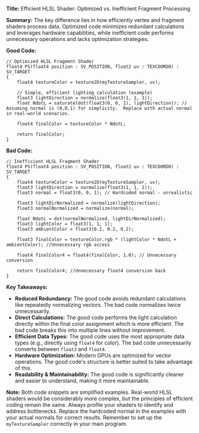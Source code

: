 **Title:** Efficient HLSL Shader: Optimized vs. Inefficient Fragment Processing

**Summary:** The key difference lies in how efficiently vertex and fragment shaders process data.  Optimized code minimizes redundant calculations and leverages hardware capabilities, while inefficient code performs unnecessary operations and lacks optimization strategies.

**Good Code:**

```hlsl
// Optimized HLSL Fragment Shader
float4 PS(float4 position : SV_POSITION, float2 uv : TEXCOORD0) : SV_TARGET
{
    float4 textureColor = texture2D(myTextureSampler, uv);

    // Simple, efficient lighting calculation (example)
    float3 lightDirection = normalize(float3(1, 1, 1));
    float NdotL = saturate(dot(float3(0, 0, 1), lightDirection)); // Assuming normal is (0,0,1) for simplicity.  Replace with actual normal in real-world scenarios.

    float4 finalColor = textureColor * NdotL;

    return finalColor;
}
```


**Bad Code:**

```hlsl
// Inefficient HLSL Fragment Shader
float4 PS(float4 position : SV_POSITION, float2 uv : TEXCOORD0) : SV_TARGET
{
    float4 textureColor = texture2D(myTextureSampler, uv);
    float3 lightDirection = normalize(float3(1, 1, 1));
    float3 normal = float3(0, 0, 1); // Hardcoded normal - unrealistic

    float3 lightDirNormalized = normalize(lightDirection);
    float3 normalNormalized = normalize(normal);

    float NdotL = dot(normalNormalized, lightDirNormalized);
    float3 lightColor = float3(1, 1, 1);
    float3 ambientColor = float3(0.2, 0.2, 0.2);

    float3 finalColor = textureColor.rgb * (lightColor * NdotL + ambientColor); //Unnecessary rgb access

    float4 finalColor4 = float4(finalColor, 1.0); // Unnecessary conversion

    return finalColor4; //Unnecessary float4 conversion back
}
```

**Key Takeaways:**

* **Reduced Redundancy:** The good code avoids redundant calculations like repeatedly normalizing vectors. The bad code normalizes twice unnecessarily.
* **Direct Calculations:** The good code performs the light calculation directly within the final color assignment which is more efficient.  The bad code breaks this into multiple lines without improvement.
* **Efficient Data Types:** The good code uses the most appropriate data types (e.g., directly using `float4` for color). The bad code unnecessarily converts between `float3` and `float4`.
* **Hardware Optimization:**  Modern GPUs are optimized for vector operations.  The good code's structure is better suited to take advantage of this.
* **Readability & Maintainability:** The good code is significantly cleaner and easier to understand, making it more maintainable.


**Note:** Both code snippets are simplified examples.  Real-world HLSL shaders would be considerably more complex, but the principles of efficient coding remain the same.  Always profile your shaders to identify and address bottlenecks.  Replace the hardcoded normal in the examples with your actual normals for correct results. Remember to set up the `myTextureSampler` correctly in your main program.
